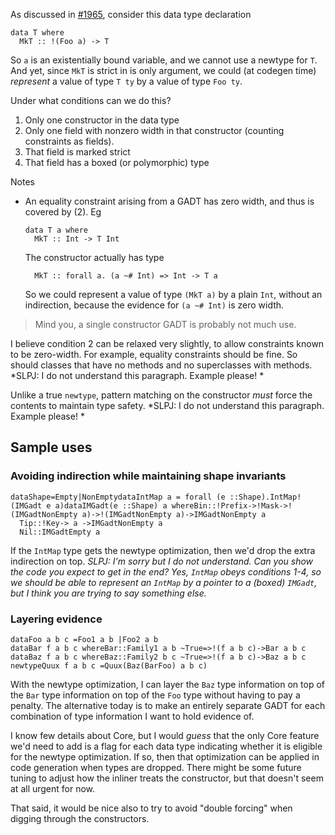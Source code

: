 
As discussed in [ \#1965](https://ghc.haskell.org/trac/ghc/ticket/1965), consider this data type declaration

```wiki
data T where
  MkT :: !(Foo a) -> T
```


So `a` is an existentially bound variable, and we cannot use a newtype for `T`.  And yet, since `MkT` is strict in is only argument, we could (at codegen time) *represent* a value of type `T ty` by a value of type `Foo ty`.  


Under what conditions can we do this? 

1. Only one constructor in the data type
1. Only one field with nonzero width in that constructor (counting constraints as fields).
1. That field is marked strict
1. That field has a boxed (or polymorphic) type


Notes

- An equality constraint arising from a GADT has zero width, and thus is covered by (2).  Eg

  ```wiki
  data T a where
    MkT :: Int -> T Int
  ```

  The constructor actually has type

  ```wiki
    MkT :: forall a. (a ~# Int) => Int -> T a
  ```

  So we could represent a value of type `(MkT a)` by a plain `Int`, without an indirection, because the evidence for `(a ~# Int)` is zero width.

>
> Mind you, a single constructor GADT is probably not much use.


I believe condition 2 can be relaxed very slightly, to allow constraints known to be zero-width. For example, equality constraints should be fine. So should classes that have no methods and no superclasses with methods.  *SLPJ: I do not understand this paragraph.  Example please! *


Unlike a true `newtype`, pattern matching on the constructor *must* force the contents to maintain type safety. *SLPJ: I do not understand this paragraph.  Example please! *

## Sample uses

### Avoiding indirection while maintaining shape invariants

```
dataShape=Empty|NonEmptydataIntMap a = forall (e ::Shape).IntMap!(IMGadt e a)dataIMGadt(e ::Shape) a whereBin::!Prefix->!Mask->!(IMGadtNonEmpty a)->!(IMGadtNonEmpty a)->IMGadtNonEmpty a
  Tip::!Key-> a ->IMGadtNonEmpty a
  Nil::IMGadtEmpty a
```


If the `IntMap` type gets the newtype optimization, then we'd drop the extra indirection on top. *SLPJ: I'm sorry but I do not understand.  Can you show the code you expect to get in the end?  Yes, `IntMap` obeys conditions 1-4, so we should be able to represent an `IntMap` by a pointer to a (boxed) `IMGadt`, but I think you are trying to say something else.*

### Layering evidence

```
dataFoo a b c =Foo1 a b |Foo2 a b
dataBar f a b c whereBar::Family1 a b ~True=>!(f a b c)->Bar a b c
dataBaz f a b c whereBaz::Family2 b c ~True=>!(f a b c)->Baz a b c
newtypeQuux f a b c =Quux(Baz(BarFoo) a b c)
```


With the newtype optimization, I can layer the `Baz` type information on top of the `Bar` type information on top of the `Foo` type without having to pay a penalty. The alternative today is to make an entirely separate GADT for each combination of type information I want to hold evidence of.


I know few details about Core, but I would *guess* that the only Core feature we'd need to add is a flag for each data type indicating whether it is eligible for the newtype optimization. If so, then that optimization can be applied in code generation when types are dropped. There might be some future tuning to adjust how the inliner treats the constructor, but that doesn't seem at all urgent for now.


That said, it would be nice also to try to avoid "double forcing" when digging through the constructors.
